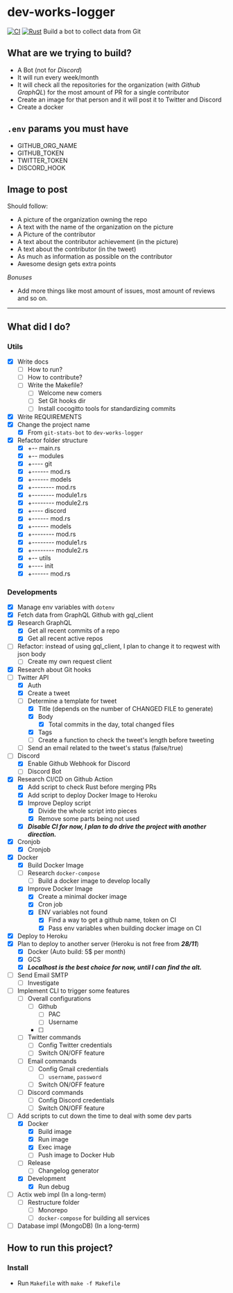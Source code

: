 # dev-works-logger
[![CI](https://github.com/maemreyo/dev-works-logger/actions/workflows/ci.yml/badge.svg?branch=master)](https://github.com/maemreyo/dev-works-logger/actions/workflows/ci.yml)
[![Rust](https://github.com/maemreyo/dev-works-logger/actions/workflows/rust.yml/badge.svg)](https://github.com/maemreyo/dev-works-logger/actions/workflows/rust.yml)
Build a bot to collect data from Git

## What are we trying to build?
- A Bot (not for *Discord*)
- It will run every week/month
- It will check all the repositories for the organization (with *Github GraphQL*) for the most amount of PR for a single contributor
- Create an image for that person and it will post it to Twitter and Discord
- Create a docker
## `.env` params you must have
- GITHUB_ORG_NAME
- GITHUB_TOKEN
- TWITTER_TOKEN
- DISCORD_HOOK

## Image to post
Should follow:
- A picture of the organization owning the repo
- A text with the name of the organization on the picture
- A Picture of the contributor
- A text about the contributor achievement (in the picture)
- A text about the contributor (in the tweet)
- As much as information as possible on the contributor
- Awesome design gets extra points
  
*Bonuses*
- Add more things like most amount of issues, most amount of reviews and so on.
---
## What did I do?
### Utils
- [x] Write docs
  - [ ] How to run?
  - [ ] How to contribute?
  - [ ] Write the Makefile?
    - [ ] Welcome new comers
    - [ ] Set Git hooks dir
    - [ ] Install cocogitto tools for standardizing commits
- [x] Write REQUIREMENTS
- [x] Change the project name 
  - [x] From `git-stats-bot` to `dev-works-logger`
- [x] Refactor folder structure
  - [x] +-- main.rs
  - [x] +-- modules
  - [x] +---- git
  - [x] +------ mod.rs
  - [x] +------ models
  - [x] +-------- mod.rs
  - [x] +-------- module1.rs
  - [x] +-------- module2.rs
  - [x] +---- discord
  - [x] +------ mod.rs
  - [x] +------ models
  - [x] +-------- mod.rs
  - [x] +-------- module1.rs
  - [x] +-------- module2.rs
  - [x] +-- utils
  - [x] +---- init
  - [x] +------ mod.rs
### Developments
- [x] Manage env variables with `dotenv`
- [x] Fetch data from GraphQL Github with gql_client
- [x] Research GraphQL 
  - [x] Get all recent commits of a repo
  - [x] Get all recent active repos
- [ ] Refactor: instead of using gql_client, I plan to change it to reqwest with json body
  - [ ] Create my own request client
- [x] Research about Git hooks
- [ ] Twitter API
  - [x] Auth
  - [x] Create a tweet
  - [ ] Determine a template for tweet
    - [x] Title (depends on the number of CHANGED FILE to generate)
    - [x] Body
      - [x] Total commits in the day, total changed files
    - [x] Tags
    - [ ] Create a function to check the tweet's length before tweeting
  - [ ] Send an email related to the tweet's status (false/true)
- [ ] Discord
  - [x] Enable Github Webhook for Discord
  - [ ] Discord Bot
- [x] Research CI/CD on Github Action
  - [x] Add script to check Rust before merging PRs
  - [x] Add script to deploy Docker Image to Heroku
  - [x] Improve Deploy script
    - [x] Divide the whole script into pieces
    - [x] Remove some parts being not used
  - [x] ***Disable CI for now, I plan to do drive the project with another direction.***
- [x] Cronjob
  - [x] Cronjob
- [x] Docker
  - [x] Build Docker Image
  - [ ] Research `docker-compose`
    - [ ] Build a docker image to develop locally
  - [x] Improve Docker Image
    - [x] Create a minimal docker image
    - [x] Cron job
    - [x] ENV variables not found
      - [x] Find a way to get a github name, token on CI
      - [x] Pass env variables when building docker image on CI
- [x] Deploy to Heroku
- [x] Plan to deploy to another server (Heroku is not free from ***28/11***)
    - [x] Docker (Auto build: 5$ per month)
    - [x] GCS
    - [x] ***Localhost is the best choice for now, until I can find the alt.***
- [ ] Send Email SMTP
  - [ ] Investigate
- [ ] Implement CLI to trigger some features
  - [ ] Overall configurations
    - [ ] Github
      - [ ] PAC
      - [ ] Username
    - [ ] 
  - [ ] Twitter commands
    - [ ] Config Twitter credentials
    - [ ] Switch ON/OFF feature
  - [ ] Email commands
    - [ ] Config Gmail credentials
      - [ ] `username`, `password`
    - [ ] Switch ON/OFF feature
  - [ ] Discord commands
    - [ ] Config Discord credentials
    - [ ] Switch ON/OFF feature
- [ ] Add scripts to cut down the time to deal with some dev parts
  - [x] Docker
    - [x] Build image
    - [x] Run image
    - [x] Exec image
    - [ ] Push image to Docker Hub
  - [ ] Release
    - [ ] Changelog generator
  - [x] Development
    - [x] Run debug
- [ ] Actix web impl (In a long-term)
  - [ ] Restructure folder
    - [ ] Monorepo
    - [ ] `docker-compose` for building all services
- [ ] Database impl (MongoDB) (In a long-term)
## How to run this project?

### Install
- Run `Makefile` with `make -f Makefile`
